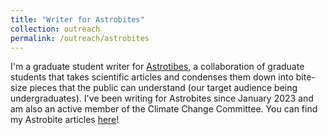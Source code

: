 ```yaml
---
title: "Writer for Astrobites"
collection: outreach
permalink: /outreach/astrobites
---
```


I'm a graduate student writer for [Astrotibes](https://astrobites.org/), a collaboration of graduate students that takes scientific articles and condenses them down into bite-size pieces that the public can understand (our target audience being undergraduates). I've been writing for Astrobites since January 2023 and am also an active member of the Climate Change Committee. You can find my Astrobite articles [here](https://astrobites.org/author/mmasterson/)! 
